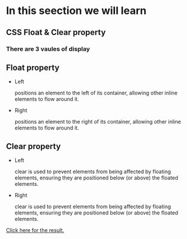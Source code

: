 # In this seection we will learn
## CSS Float & Clear property
### There are 3  vaules of display

<h2> Float property</h2>
<ul>
<li>Left
    <p>
       positions an element to the left of its container, allowing other inline elements to flow around it.
    </p>
</li>

<li>Right
    <p>
       positions an element to the right of its container, allowing other inline elements to flow around it.
    </p>
</li>

</ul>

<h2> Clear property</h2>
<ul>
<li>Left
    <p>
       clear is used to prevent elements from being affected by floating elements, ensuring they are positioned below (or above) the floated elements.
    </p>
</li>

<li>Right
    <p>
     clear is used to prevent elements from being affected by floating elements, ensuring they are positioned below (or above) the floated elements.
    </p>
</li>
</ul>

 <a href="https://omrichenyosef.github.io/HTML/Exercise - 12/index.html"> Click here for the result.
    </a><br />